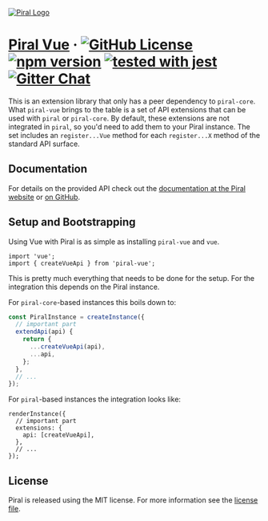 [![Piral Logo](https://github.com/smapiot/piral/raw/master/docs/assets/logo.png)](https://piral.io)

# [Piral Vue](https://piral.io) &middot; [![GitHub License](https://img.shields.io/badge/license-MIT-blue.svg)](https://github.com/smapiot/piral/blob/master/LICENSE) [![npm version](https://img.shields.io/npm/v/piral-vue.svg?style=flat)](https://www.npmjs.com/package/piral-vue) [![tested with jest](https://img.shields.io/badge/tested_with-jest-99424f.svg)](https://jestjs.io) [![Gitter Chat](https://badges.gitter.im/gitterHQ/gitter.png)](https://gitter.im/piral-io/community)

This is an extension library that only has a peer dependency to `piral-core`. What `piral-vue` brings to the table is a set of API extensions that can be used with `piral` or `piral-core`. By default, these extensions are not integrated in `piral`, so you'd need to add them to your Piral instance. The set includes an `register...Vue` method for each `register...X` method of the standard API surface.

## Documentation

For details on the provided API check out the [documentation at the Piral website](https://docs.piral.io) or [on GitHub](https://github.com/smapiot/piral/tree/master/docs).

## Setup and Bootstrapping

Using Vue with Piral is as simple as installing `piral-vue` and `vue`.

```tsx
import 'vue';
import { createVueApi } from 'piral-vue';
```

This is pretty much everything that needs to be done for the setup. For the integration this depends on the Piral instance.

For `piral-core`-based instances this boils down to:

```ts
const PiralInstance = createInstance({
  // important part
  extendApi(api) {
    return {
      ...createVueApi(api),
      ...api,
    };
  },
  // ...
});
```

For `piral`-based instances the integration looks like:

```tsx
renderInstance({
  // important part
  extensions: {
    api: [createVueApi],
  },
  // ...
});
```

## License

Piral is released using the MIT license. For more information see the [license file](./LICENSE).
